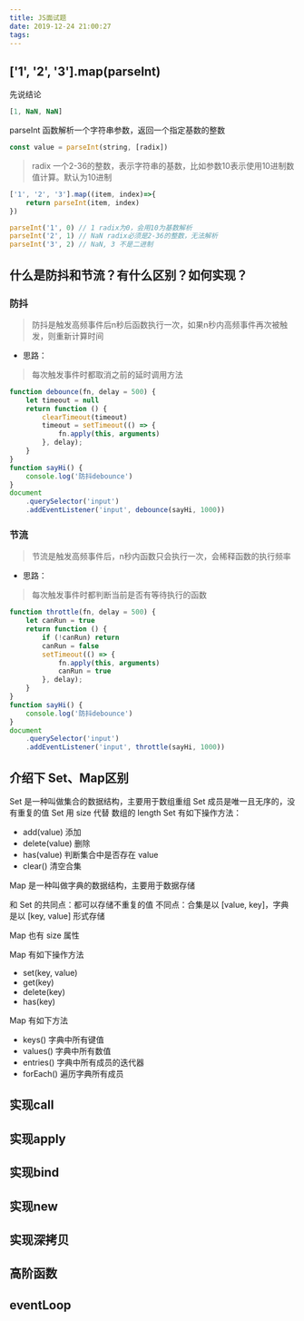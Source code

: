 ```yaml
---
title: JS面试题
date: 2019-12-24 21:00:27
tags:
---
```


## ['1', '2', '3'].map(parseInt)

先说结论

``` js 
[1, NaN, NaN]
```

parseInt 函数解析一个字符串参数，返回一个指定基数的整数

``` js
const value = parseInt(string, [radix])
```

> radix 一个2-36的整数，表示字符串的基数，比如参数10表示使用10进制数值计算。默认为10进制


``` js
['1', '2', '3'].map((item, index)=>{
    return parseInt(item, index)
})

parseInt('1', 0) // 1 radix为0，会用10为基数解析
parseInt('2', 1) // NaN radix必须是2-36的整数，无法解析
parseInt('3', 2) // NaN, 3 不是二进制
```

## 什么是防抖和节流？有什么区别？如何实现？

### 防抖

> 防抖是触发高频事件后n秒后函数执行一次，如果n秒内高频事件再次被触发，则重新计算时间

* 思路：

> 每次触发事件时都取消之前的延时调用方法

``` js
function debounce(fn, delay = 500) {
    let timeout = null
    return function () {
        clearTimeout(timeout)
        timeout = setTimeout(() => {
            fn.apply(this, arguments)
        }, delay);
    }
}
function sayHi() {
    console.log('防抖debounce')
}
document
    .querySelector('input')
    .addEventListener('input', debounce(sayHi, 1000))
```

### 节流

> 节流是触发高频事件后，n秒内函数只会执行一次，会稀释函数的执行频率

* 思路：

> 每次触发事件时都判断当前是否有等待执行的函数

``` js
function throttle(fn, delay = 500) {
    let canRun = true
    return function () {
        if (!canRun) return
        canRun = false
        setTimeout(() => {
            fn.apply(this, arguments)
            canRun = true
        }, delay);
    }
}
function sayHi() {
    console.log('防抖debounce')
}
document
    .querySelector('input')
    .addEventListener('input', throttle(sayHi, 1000))
```

## 介绍下 Set、Map区别

Set 是一种叫做集合的数据结构，主要用于数组重组
Set 成员是唯一且无序的，没有重复的值
Set 用 size 代替 数组的 length
Set 有如下操作方法：
 * add(value) 添加
 * delete(value) 删除
 * has(value) 判断集合中是否存在 value
 * clear() 清空合集

Map 是一种叫做字典的数据结构，主要用于数据存储

和 Set 的共同点：都可以存储不重复的值
不同点：合集是以 [value, key]，字典是以 [key, value] 形式存储

Map 也有 size 属性

Map 有如下操作方法
 * set(key, value)
 * get(key)
 * delete(key)
 * has(key)

Map 有如下方法
 * keys() 字典中所有键值
 * values() 字典中所有数值
 * entries() 字典中所有成员的迭代器
 * forEach() 遍历字典所有成员

## 实现call

## 实现apply

## 实现bind

## 实现new

## 实现深拷贝

## 高阶函数

## eventLoop